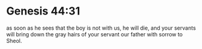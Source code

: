 # Genesis 44:31

as soon as he sees that the boy is not with us, he will die, and your servants will bring down the gray hairs of your servant our father with sorrow to Sheol.
